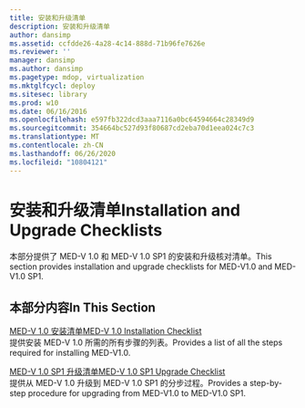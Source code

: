 ```yaml
---
title: 安装和升级清单
description: 安装和升级清单
author: dansimp
ms.assetid: ccfdde26-4a28-4c14-888d-71b96fe7626e
ms.reviewer: ''
manager: dansimp
ms.author: dansimp
ms.pagetype: mdop, virtualization
ms.mktglfcycl: deploy
ms.sitesec: library
ms.prod: w10
ms.date: 06/16/2016
ms.openlocfilehash: e597fb322dcd3aaa7116a0bc64594664c28349d9
ms.sourcegitcommit: 354664bc527d93f80687cd2eba70d1eea024c7c3
ms.translationtype: MT
ms.contentlocale: zh-CN
ms.lasthandoff: 06/26/2020
ms.locfileid: "10804121"
---
```

# <span data-ttu-id="53bbf-103">安装和升级清单</span><span class="sxs-lookup"><span data-stu-id="53bbf-103">Installation and Upgrade Checklists</span></span>


<span data-ttu-id="53bbf-104">本部分提供了 MED-V 1.0 和 MED-V 1.0 SP1 的安装和升级核对清单。</span><span class="sxs-lookup"><span data-stu-id="53bbf-104">This section provides installation and upgrade checklists for MED-V1.0 and MED-V1.0 SP1.</span></span>

## <span data-ttu-id="53bbf-105">本部分内容</span><span class="sxs-lookup"><span data-stu-id="53bbf-105">In This Section</span></span>


<a href="" id="med-v-1-0-installation-checklist"></a>[<span data-ttu-id="53bbf-106">MED-V 1.0 安装清单</span><span class="sxs-lookup"><span data-stu-id="53bbf-106">MED-V 1.0 Installation Checklist</span></span>](med-v-10-installation-checklist.md)  
<span data-ttu-id="53bbf-107">提供安装 MED-V 1.0 所需的所有步骤的列表。</span><span class="sxs-lookup"><span data-stu-id="53bbf-107">Provides a list of all the steps required for installing MED-V1.0.</span></span>

<a href="" id="med-v-1-0-sp1-upgrade-checklist"></a>[<span data-ttu-id="53bbf-108">MED-V 1.0 SP1 升级清单</span><span class="sxs-lookup"><span data-stu-id="53bbf-108">MED-V 1.0 SP1 Upgrade Checklist</span></span>](med-v-10-sp1-upgrade-checklistmedv-10-sp1.md)  
<span data-ttu-id="53bbf-109">提供从 MED-V 1.0 升级到 MED-V 1.0 SP1 的分步过程。</span><span class="sxs-lookup"><span data-stu-id="53bbf-109">Provides a step-by-step procedure for upgrading from MED-V1.0 to MED-V1.0 SP1.</span></span>

 

 





